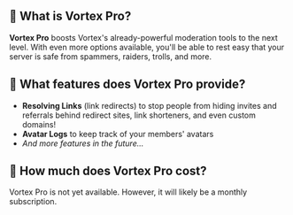 ## 🌟 What is Vortex Pro?
**Vortex Pro** boosts Vortex's already-powerful moderation tools to the next level. With even more options available, you'll be able to rest easy that your server is safe from spammers, raiders, trolls, and more.

## 🌟 What features does Vortex Pro provide?
* **Resolving Links** (link redirects) to stop people from hiding invites and referrals behind redirect sites, link shorteners, and even custom domains!
* **Avatar Logs** to keep track of your members' avatars
* *And more features in the future...*

## 🌟 How much does Vortex Pro cost?
Vortex Pro is not yet available. However, it will likely be a monthly subscription.